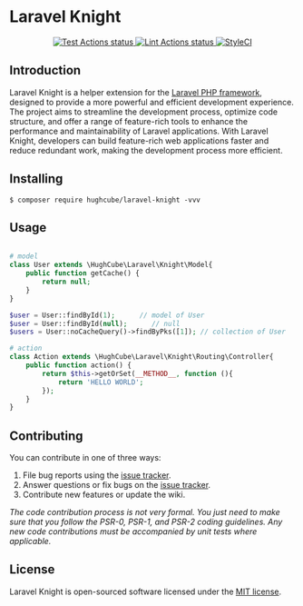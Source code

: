 <p align="center"><h1> Laravel Knight </h1></p>

<p align="center">
    <a href="https://github.com/hughcube-php/laravel-knight/actions?query=workflow%3ATest">
        <img src="https://github.com/hughcube-php/laravel-knight/workflows/Test/badge.svg" alt="Test Actions status">
    </a>
    <a href="https://github.com/hughcube-php/laravel-knight/actions?query=workflow%3ALint">
        <img src="https://github.com/hughcube-php/laravel-knight/workflows/Lint/badge.svg" alt="Lint Actions status">
    </a>
    <a href="https://styleci.io/repos/373508253">
        <img src="https://github.styleci.io/repos/373508253/shield?branch=master" alt="StyleCI">
    </a>
</p>

## Introduction
Laravel Knight is a helper extension for the [Laravel PHP framework](https://github.com/laravel/framework), designed to provide a more powerful and efficient development experience. The project aims to streamline the development process, optimize code structure, and offer a range of feature-rich tools to enhance the performance and maintainability of Laravel applications. With Laravel Knight, developers can build feature-rich web applications faster and reduce redundant work, making the development process more efficient.

## Installing
```shell
$ composer require hughcube/laravel-knight -vvv
```

## Usage
```php

# model
class User extends \HughCube\Laravel\Knight\Model{
    public function getCache() {
        return null;
    }
}

$user = User::findById(1);      // model of User
$user = User::findById(null);      // null
$users = User::noCacheQuery()->findByPks([1]); // collection of User

# action
class Action extends \HughCube\Laravel\Knight\Routing\Controller{
    public function action() {
        return $this->getOrSet(__METHOD__, function (){
            return 'HELLO WORLD';
        });
    }
}
```

## Contributing

You can contribute in one of three ways:

1. File bug reports using the [issue tracker](https://github.com/hughcube-php/laravel-knight/issues).
2. Answer questions or fix bugs on the [issue tracker](https://github.com/hughcube-php/laravel-knight/issues).
3. Contribute new features or update the wiki.

_The code contribution process is not very formal. You just need to make sure that you follow the PSR-0, PSR-1, and PSR-2 coding guidelines. Any new code contributions must be accompanied by unit tests where applicable._

## License

Laravel Knight is open-sourced software licensed under the [MIT license](LICENSE).